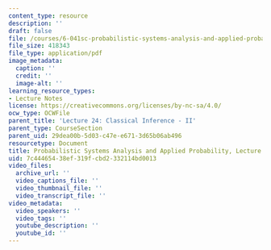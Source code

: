 ```yaml
---
content_type: resource
description: ''
draft: false
file: /courses/6-041sc-probabilistic-systems-analysis-and-applied-probability-fall-2013/7c44465438ef319fcbd2332114bd0013_MIT6_041SCF13_L24.pdf
file_size: 418343
file_type: application/pdf
image_metadata:
  caption: ''
  credit: ''
  image-alt: ''
learning_resource_types:
- Lecture Notes
license: https://creativecommons.org/licenses/by-nc-sa/4.0/
ocw_type: OCWFile
parent_title: 'Lecture 24: Classical Inference - II'
parent_type: CourseSection
parent_uid: 29dea00b-5d03-c47e-e671-3d65b06ab496
resourcetype: Document
title: Probabilistic Systems Analysis and Applied Probability, Lecture 24
uid: 7c444654-38ef-319f-cbd2-332114bd0013
video_files:
  archive_url: ''
  video_captions_file: ''
  video_thumbnail_file: ''
  video_transcript_file: ''
video_metadata:
  video_speakers: ''
  video_tags: ''
  youtube_description: ''
  youtube_id: ''
---
```

